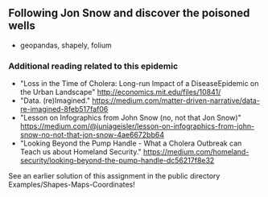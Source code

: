 ## Following Jon Snow and discover the poisoned wells

 * geopandas, shapely, folium
 
### Additional reading related to this epidemic
* "Loss in the Time of Cholera: Long-run Impact of a DiseaseEpidemic on the Urban Landscape" http://economics.mit.edu/files/10841/
* "Data. (re)Imagined." https://medium.com/matter-driven-narrative/data-re-imagined-8feb517faf06
* "Lesson on Infographics from John Snow (no, not that Jon Snow)" https://medium.com/@juniageisler/lesson-on-infographics-from-john-snow-no-not-that-jon-snow-4ae6672bb64
* "Looking Beyond the Pump Handle - 
What a Cholera Outbreak can Teach us about Homeland Security." https://medium.com/homeland-security/looking-beyond-the-pump-handle-dc56217f8e32

See an earlier solution of this assignment in the public directory Examples/Shapes-Maps-Coordinates!
